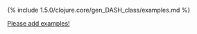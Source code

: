 {% include 1.5.0/clojure.core/gen_DASH_class/examples.md %}

[Please add examples!](https://github.com/arrdem/grimoire/edit/master/_includes/1.6.0/clojure.core/gen_DASH_class/examples.md)
